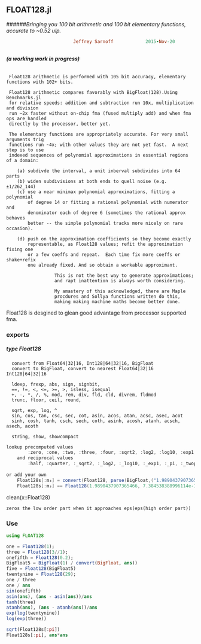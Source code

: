 ## FLOAT128.jl 

######*Bringing you 100 bit arithmetic and 100 bit elementary functions, accurate to ~0.52 ulp.*
```ruby
                         Jeffrey Sarnoff            2015-Nov-20
```
##
######        **(a *working* work in progress)**


     Float128 arithmetic is performed with 105 bit accuracy, elementary functions with 102+ bits.
      
     Float128 arithmetic compares favorably with BigFloat(128).Using Benchmarks.jl
     for relative speeds: addition and subtraction run 10x, multiplication and division
     run ~2x faster without on-chip fma (fused multiply add) and when fma ops are handled
     directly by the processor, better yet.
    
     The elementary functions are appropriately accurate. For very small arguments trig
     functions run ~4x; with other values they are not yet fast.  A next step is to use
     indexed sequences of polynomial approximations in essential regions of a domain:
 
        (a) subdivde the interval, a unit inberval subdivides into 64 parts
        (b) widen subdivisions at both ends to quell noise (e.g. ±1/262_144)
        (c) use a near minimax polynomial approximations, fitting a polynomial 
            of degree 14 or fitting a rational polynomial with numerator and 
            denominator each of degree 6 (sometimes the rational approx behaves
            better -- the simple polynomial tracks more nicely on rare occasion).
        
        (d) push on the approximation coefficients so they become exactly
            representable, as Float128 values; refit the approximation fixing one
            or a few coeffs and repeat.  Each time fix more coeffs or shake+refix
            one already fixed. And so obtain a workable approximant.

```
                  This is not the best way to generate approximations;
                  and rapt inattention is always worth considering.

                  My amastery of this acknowledged, there are Maple
                  procdures and Sollya functions written do this,
                  making making machine maths become better done. 
```


Float128 is desgined to glean good advantage from processor supported fma.

    


### exports 

##### type Float128

      convert from Float64|32|16, Int128|64|32|16, BigFloat
      convert to BigFloat, convert to nearest Float64|32|16 Int128|64|32|16
    
      ldexp, frexp, abs, sign, signbit, 
      ==, !=, <, <=, >=, >, isless, isequal
      +, -, *, /, %, mod, rem, div, fld, cld, divrem, fldmod
      trunc, floor, ceil, round,
    
      sqrt, exp, log, ^
      sin, cos, tan, csc, sec, cot, asin, acos, atan, acsc, asec, acot
      sinh, cosh, tanh, csch, sech, coth, asinh, acosh, atanh, acsch, asech, acoth 
    
      string, show, showcompact
    
```java
lookup precomputed values
        :zero, :one, :two, :three, :four, :sqrt2, :log2, :log10, :exp1, :pi, :twopi
    and reciprocal values
        :half, :quarter, :_sqrt2, :_log2, :_log10, :_exp1, :_pi, :_twopi
        
or add your own
    Float128s[:m₃] = convert(Float128, parse(BigFloat,("1.98904379073654667384538388996114")));
    Float128s[:m₃] == Float128(1.9890437907365466, 7.384538388996114e-17)

```    
clean(x::Float128)

    zeros the low order part when it approaches eps(eps(high order part))

### Use

```julia
using FLOAT128

one = Float128(1);
three = Float128(3//1);
onefifth = Float128(0.2);
BigFloat5 = BigFloat(1) / convert(BigFloat, ans))
five = Float128(BigFloat5)
twentynine = Float128(29);
one / three
one / ans
sin(onefifth)
asin(ans), (ans - asin(ans))/ans
tanh(three)
atanh(ans), (ans - atanh(ans))/ans
exp(log(twentynine))
log(exp(three))

sqrt(Float128s[:pi])
Float128s[:pi], ans*ans
```

